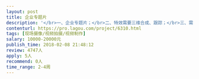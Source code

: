 ```yaml
---                
layout: post       
title: 企业专题片           
description: '</br>一、企业专题片；</br>二、特效需要三维合成、跟踪；</br>三、需要调色</br>四、时间长度：6分；制作周期30天；</br>'     
contenturl: https://pro.lagou.com/project/6310.html      
tags: [现场摄像/视频拍摄/视频制作]            
salary: 10000-20000元          
publish_time: 2018-02-08 21:48:12         
review: 4747人                   
apply: 5人                   
recommend: 0人                   
time_range: 2-4周              
---                 
```

